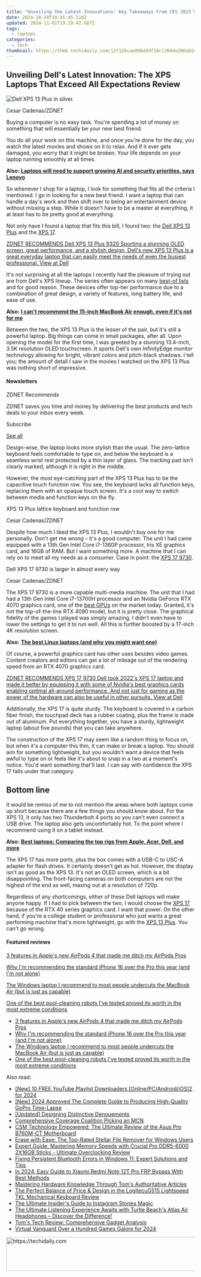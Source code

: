 ```yaml
---
title: "Unveiling the Latest Innovations: Key Takeaways From CES 2023'S First Day | ZDNET News"
date: 2024-10-28T19:45:45.516Z
updated: 2024-11-01T19:29:42.687Z
tags:
  - laptops
categories:
  - tech
thumbnail: https://thmb.techidaily.com/12f126cae006dddf10c1360de286a92e906c5d739c81b28f20530205245977db.jpg
---
```


## Unveiling Dell's Latest Innovation: The XPS Laptops That Exceed All Expectations  Review

![Dell XPS 13 Plus in silver.](https://www.zdnet.com/a/img/resize/9db09eaf7f5ef2297394b3d019af930afcaf618a/2023/07/25/13f61ae7-0431-4b12-9d70-2b12fdc655aa/xps-13-plus-image-2.jpg?auto=webp&width=1280)

Cesar Cadenas/ZDNET

Buying a computer is no easy task. You're spending a lot of money on something that will essentially be your new best friend. 

You do all your work on this machine, and once you're done for the day, you watch the latest movies and shows on it to relax. And if it ever gets damaged, you worry that it might be broken. Your life depends on your laptop running smoothly at all times.

**Also:** [**Laptops will need to support growing AI and security priorities, says Lenovo**](https://www.zdnet.com/article/laptops-will-need-to-support-growing-ai-and-security-priorities-says-lenovo/)

So whenever I shop for a laptop, I look for something that fits all the criteria I mentioned. I go in looking for a new best friend. I want a laptop that can handle a day's work and then shift over to being an entertainment device without missing a step. While it doesn't have to be a master at everything, it at least has to be pretty good at everything.

Not only have I found a laptop that fits this bill, I found two: the [Dell XPS 13 Plus](https://shop-links.co/link/?exclusive=1&publisher_slug=itechdaily19598&url=https%3A%2F%2Fwww.anrdoezrs.net%2Flinks%2F9041660%2Ftype%2Fdlg%2Fsid%2Fzd-%255F%255FCOM%255FCLICK%255FID%255F%255F-dtp%2Fhttps%3A%2F%2Fwww.dell.com%2Fen-us%2Fshop%2Flaptops%2Fxps-13-plus%2Fspd%2Fxps-13-9320-laptop%3F) and the [XPS 17](https://shop-links.co/link/?exclusive=1&publisher_slug=itechdaily19598&url=https%3A%2F%2Fwww.anrdoezrs.net%2Flinks%2F9041660%2Ftype%2Fdlg%2Fsid%2Fzd-%255F%255FCOM%255FCLICK%255FID%255F%255F-dtp%2Fhttps%3A%2F%2Fwww.dell.com%2Fen-us%2Fshop%2Flaptops%2F13th-gen-intel%2Fspd%2Fxps-17-9730-laptop).

[ZDNET RECOMMENDS Dell XPS 13 Plus 9320 Sporting a stunning OLED screen, great performance, and a stylish design, Dell's new XPS 13 Plus is a great everyday laptop that can easily meet the needs of even the busiest professional. View at Dell](https://shop-links.co/link/?exclusive=1&publisher_slug=itechdaily19598&url=https%3A%2F%2Fwww.anrdoezrs.net%2Flinks%2F9041660%2Ftype%2Fdlg%2Fsid%2Fzd-%255F%255FCOM%255FCLICK%255FID%255F%255F-dtp%2Fhttps%3A%2F%2Fwww.dell.com%2Fen-us%2Fshop%2Flaptops%2Fxps-13-plus%2Fspd%2Fxps-13-9320-laptop%3F)

It's not surprising at all the laptops I recently had the pleasure of trying out are from Dell's XPS lineup. The series often appears on many [best-of lists](https://www.zdnet.com/article/best-laptop/) and for good reason. These devices offer top-tier performance due to a combination of great design, a variety of features, long battery life, and ease of use.

**Also:** [**I can't recommend the 15-inch MacBook Air enough, even if it's not for me**](https://www.zdnet.com/article/i-cant-recommend-the-15-inch-macbook-air-enough-even-if-its-not-for-me/)

Between the two, the XPS 13 Plus is the lesser of the pair, but it's still a powerful laptop. Big things can come in small packages, after all. Upon opening the model for the first time, I was greeted by a stunning 13.4-inch, 3.5K resolution OLED touchscreen. It sports Dell's own InfinityEdge monitor technology allowing for bright, vibrant colors and pitch-black shadows. I tell you; the amount of detail I saw in the movies I watched on the XPS 13 Plus was nothing short of impressive.

#### Newsletters

ZDNET Recommends

ZDNET saves you time and money by delivering the best products and tech deals to your inbox every week.

 Subscribe

[See all](https://www.zdnet.com/newsletters/)

Design-wise, the laptop looks more stylish than the usual. The zero-lattice keyboard feels comfortable to type on, and below the keyboard is a seamless wrist rest protected by a thin layer of glass. The tracking pad isn't clearly marked, although it is right in the middle. 

However, the most eye-catching part of the XPS 13 Plus has to be the capacitive touch function row. You see, the keyboard lacks all function keys, replacing them with an opaque touch screen. It's a cool way to switch between media and function keys on the fly.

XPS 13 Plus lattice keyboard and function row

Cesar Cadenas/ZDNET

Despite how much I liked the XPS 13 Plus, I wouldn't buy one for me personally. Don't get me wrong – it's a good computer. The unit I had came equipped with a 13th Gen Intel Core i7-1360P processor, Iris XE graphics card, and 16GB of RAM. But I want something more. A machine that I can rely on to meet all my needs as a consumer. Case in point: the [XPS 17 9730](https://shop-links.co/link/?exclusive=1&publisher_slug=itechdaily19598&url=https%3A%2F%2Fwww.anrdoezrs.net%2Flinks%2F9041660%2Ftype%2Fdlg%2Fsid%2Fzd-%255F%255FCOM%255FCLICK%255FID%255F%255F-dtp%2Fhttps%3A%2F%2Fwww.dell.com%2Fen-us%2Fshop%2Fdell-laptops%2Fxps-17-laptop%2Fspd%2Fxps-17-9730-laptop).

Dell XPS 17 9730 is larger in almost every way

Cesar Cadenas/ZDNET

The XPS 17 9730 is a more capable multi-media machine. The unit that I had had a 13th Gen Intel Core i7-13700H processor and an Nvidia GeForce RTX 4070 graphics card, one of the [best GPUs](https://www.zdnet.com/home-and-office/home-entertainment/best-gaming-gpu/) on the market today. Granted, it's not the top-of-the-line RTX 4090 model, but it is pretty close. The graphical fidelity of the games I played was simply amazing. I didn't even have to lower the settings to get it to run well. All this is further boosted by a 17-inch 4K resolution screen.

**Also:** [**The best Linux laptops (and why you might want one)**](https://www.zdnet.com/article/best-linux-laptop/)

Of course, a powerful graphics card has other uses besides video games. Content creators and editors can get a lot of mileage out of the rendering speed from an RTX 4070 graphics card.

[ZDNET RECOMMENDS XPS 17 9730 Dell took 2022's XPS 17 laptop and made it better by equipping it with some of Nvidia's best graphics cards enabling optimal all-around performance. And not just for gaming as the power of the hardware can also be useful in other pursuits. View at Dell](https://shop-links.co/link/?exclusive=1&publisher_slug=itechdaily19598&url=https%3A%2F%2Fwww.anrdoezrs.net%2Flinks%2F9041660%2Ftype%2Fdlg%2Fsid%2Fzd-%255F%255FCOM%255FCLICK%255FID%255F%255F-dtp%2Fhttps%3A%2F%2Fwww.dell.com%2Fen-us%2Fshop%2Flaptops%2F13th-gen-intel%2Fspd%2Fxps-17-9730-laptop)

Additionally, the XPS 17 is quite sturdy. The keyboard is covered in a carbon fiber finish, the touchpad deck has a rubber coating, plus the frame is made out of aluminum. Put everything together, you have a sturdy, lightweight laptop (about five pounds) that you can take anywhere. 

The construction of the XPS 17 may seem like a random thing to focus on, but when it's a computer this thin, it can make or break a laptop. You should aim for something lightweight, but you wouldn't want a device that feels awful to type on or feels like it's about to snap in a two at a moment's notice. You'd want something that'll last. I can say with confidence the XPS 17 falls under that category.

## Bottom line

It would be remiss of me to not mention the areas where both laptops come up short because there are a few things you should know about. For the XPS 13, it only has two Thunderbolt 4 ports so you can't even connect a USB drive. The laptop also gets uncomfortably hot. To the point where I recommend using it on a tablet instead. 

**Also:** [**Best laptops: Comparing the top rigs from Apple, Acer, Dell, and more**](https://www.zdnet.com/article/best-laptop/)

The XPS 17 has more ports, plus the box comes with a USB-C to USC-A adapter for flash drives. It certainly doesn't get as hot. However, the display isn't as good as the XPS 13\. It's not an OLED screen, which is a bit disappointing. The front-facing cameras on both computers are not the highest of the end as well, maxing out at a resolution of 720p. 

Regardless of any shortcomings, either of these Dell laptops will make anyone happy. If I had to pick between the two, I would choose the [XPS 17](https://shop-links.co/link/?exclusive=1&publisher_slug=itechdaily19598&url=https%3A%2F%2Fwww.anrdoezrs.net%2Flinks%2F9041660%2Ftype%2Fdlg%2Fsid%2Fzd-%255F%255FCOM%255FCLICK%255FID%255F%255F-dtp%2Fhttps%3A%2F%2Fwww.dell.com%2Fen-us%2Fshop%2Fdell-laptops%2Fxps-17-laptop%2Fspd%2Fxps-17-9730-laptop) because of the RTX 40 series graphics card. I want that power. On the other hand, if you're a college student or professional who just wants a great performing machine that's more lightweight, go with the [XPS 13 Plus](https://shop-links.co/link/?exclusive=1&publisher_slug=itechdaily19598&url=https%3A%2F%2Fwww.anrdoezrs.net%2Flinks%2F9041660%2Ftype%2Fdlg%2Fsid%2Fzd-%255F%255FCOM%255FCLICK%255FID%255F%255F-dtp%2Fhttps%3A%2F%2Fwww.dell.com%2Fen-us%2Fshop%2Flaptops%2Fxps-13-plus%2Fspd%2Fxps-13-9320-laptop%3F). You can't go wrong.

#### Featured reviews

[3 features in Apple's new AirPods 4 that made me ditch my AirPods Pros](https://www.zdnet.com/article/3-features-in-apples-new-airpods-4-that-made-me-ditch-my-airpods-pros/ "3 features in Apple's new AirPods 4 that made me ditch my AirPods Pros")

[Why I'm recommending the standard iPhone 16 over the Pro this year (and I'm not alone)](https://www.zdnet.com/article/why-im-recommending-the-standard-iphone-16-over-the-pro-this-year-and-im-not-alone/ "Why I'm recommending the standard iPhone 16 over the Pro this year (and I'm not alone)")

[The Windows laptop I recommend to most people undercuts the MacBook Air (but is just as capable)](https://www.zdnet.com/article/the-windows-laptop-i-recommend-to-most-people-undercuts-the-macbook-air-but-is-just-as-capable/ "The Windows laptop I recommend to most people undercuts the MacBook Air (but is just as capable)")

[One of the best pool-cleaning robots I've tested proved its worth in the most extreme conditions](https://www.zdnet.com/article/one-of-the-best-pool-cleaning-robots-ive-tested-is-450-off-for-prime-day/ "One of the best pool-cleaning robots I've tested proved its worth in the most extreme conditions")

* [3 features in Apple's new AirPods 4 that made me ditch my AirPods Pros](https://www.zdnet.com/article/3-features-in-apples-new-airpods-4-that-made-me-ditch-my-airpods-pros/ "3 features in Apple's new AirPods 4 that made me ditch my AirPods Pros")
* [Why I'm recommending the standard iPhone 16 over the Pro this year (and I'm not alone)](https://www.zdnet.com/article/why-im-recommending-the-standard-iphone-16-over-the-pro-this-year-and-im-not-alone/ "Why I'm recommending the standard iPhone 16 over the Pro this year (and I'm not alone)")
* [The Windows laptop I recommend to most people undercuts the MacBook Air (but is just as capable)](https://www.zdnet.com/article/the-windows-laptop-i-recommend-to-most-people-undercuts-the-macbook-air-but-is-just-as-capable/ "The Windows laptop I recommend to most people undercuts the MacBook Air (but is just as capable)")
* [One of the best pool-cleaning robots I've tested proved its worth in the most extreme conditions](https://www.zdnet.com/article/one-of-the-best-pool-cleaning-robots-ive-tested-is-450-off-for-prime-day/ "One of the best pool-cleaning robots I've tested proved its worth in the most extreme conditions")

<ins class="adsbygoogle"
     style="display:block"
     data-ad-format="autorelaxed"
     data-ad-client="ca-pub-7571918770474297"
     data-ad-slot="1223367746"></ins>

<ins class="adsbygoogle"
     style="display:block"
     data-ad-client="ca-pub-7571918770474297"
     data-ad-slot="8358498916"
     data-ad-format="auto"
     data-full-width-responsive="true"></ins>

<span class="atpl-alsoreadstyle">Also read:</span>
<div><ul>
<li><a href="https://facebook-video-footage.techidaily.com/new-10-free-youtube-playlist-downloaders-onlinepcandroidios2-for-2024/"><u>[New] 10 FREE YouTube Playlist Downloaders [Online/PC/Android/iOS]2 for 2024</u></a></li>
<li><a href="https://article-posts.techidaily.com/new-2024-approved-the-complete-guide-to-producing-high-quality-gopro-time-lapse/"><u>[New] 2024 Approved The Complete Guide to Producing High-Quality GoPro Time-Lapse</u></a></li>
<li><a href="https://youtube-videos.techidaily.com/updated-designing-distinctive-denouements/"><u>[Updated] Designing Distinctive Denouements</u></a></li>
<li><a href="https://youtube-zero.techidaily.com/ehensive-coverage-coalition-picking-an-mcn/"><u>Comprehensive Coverage Coalition Picking an MCN</u></a></li>
<li><a href="https://hardware-reviews.techidaily.com/csm-technology-empowered-the-ultimate-review-of-the-asus-pro-b760m-ct-motherboard/"><u>CSM Technology Empowered: The Ultimate Review of the Asus Pro B760M-CT Motherboard</u></a></li>
<li><a href="https://fox-boxes.techidaily.com/erase-with-ease-the-top-rated-stellar-file-remover-for-windows-users/"><u>Erase with Ease: The Top-Rated Stellar File Remover for Windows Users</u></a></li>
<li><a href="https://hardware-reviews.techidaily.com/expert-guide-mastering-memory-speeds-with-crucial-pro-ddr5-6000-2x16gb-sticks-ultimate-overclocking-review/"><u>Expert Guide: Mastering Memory Speeds with Crucial Pro DDR5-6000 2X16GB Sticks - Ultimate Overclocking Review</u></a></li>
<li><a href="https://sound-issues.techidaily.com/fixing-persistent-bluetooth-errors-in-windows-11-expert-solutions-and-tips/"><u>Fixing Persistent Bluetooth Errors in Windows 11: Expert Solutions and Tips</u></a></li>
<li><a href="https://bypass-frp.techidaily.com/in-2024-easy-guide-to-xiaomi-redmi-note-12t-pro-frp-bypass-with-best-methods-by-drfone-android/"><u>In 2024, Easy Guide to Xiaomi Redmi Note 12T Pro FRP Bypass With Best Methods</u></a></li>
<li><a href="https://hardware-reviews.techidaily.com/mastering-hardware-knowledge-through-toms-authoritative-articles/"><u>Mastering Hardware Knowledge Through Tom's Authoritative Articles</u></a></li>
<li><a href="https://hardware-reviews.techidaily.com/the-perfect-balance-of-price-and-design-in-the-logitecug515-lightspeed-tkl-mechanical-keyboard-review/"><u>The Perfect Balance of Price & Design in the LogitecuG515 Lightspeed TKL Mechanical Keyboard Review</u></a></li>
<li><a href="https://instagram-video-files.techidaily.com/the-ultimate-insiders-guide-to-instagram-stories-magic/"><u>The Ultimate Insider's Guide to Instagram Stories Magic</u></a></li>
<li><a href="https://hardware-reviews.techidaily.com/1723341718123-the-ultimate-listening-experience-awaits-with-turtle-beachs-atlas-air-headphones-discover-the-difference/"><u>The Ultimate Listening Experience Awaits with Turtle Beach's Atlas Air Headphones – Discover the Difference!</u></a></li>
<li><a href="https://hardware-reviews.techidaily.com/toms-tech-review-comprehensive-gadget-analysis/"><u>Tom's Tech Review: Comprehensive Gadget Analysis</u></a></li>
<li><a href="https://facebook-video-share.techidaily.com/virtual-vanguard-over-a-hundred-games-galore-for-2024/"><u>Virtual Vanguard Over a Hundred Games Galore for 2024</u></a></li>
</ul></div>

<!-- affiliate ads begin -->
<a href="https://ephamedtechinc.pxf.io/c/5597632/2137201/26400" target="_top" id="2137201">
  <img src="//a.impactradius-go.com/display-ad/26400-2137201" border="0" alt="https://techidaily.com" width="728" height="90"/>
</a>
<img height="0" width="0" src="https://ephamedtechinc.pxf.io/i/5597632/2137201/26400" style="position:absolute;visibility:hidden;" border="0" />
<!-- affiliate ads end -->

